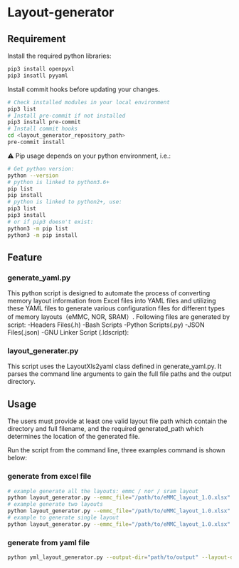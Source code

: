 # Layout-generator

## Requirement

Install the required python libraries:
```sh
pip3 install openpyxl
pip3 insatll pyyaml
```

Install commit hooks before updating your changes.
```sh
# Check installed modules in your local environment
pip3 list
# Install pre-commit if not installed
pip3 install pre-commit
# Install commit hooks
cd <layout_generator_repository_path>
pre-commit install
```

⚠ Pip usage depends on your python environment, i.e.:
```sh
# Get python version:
python --version
# python is linked to python3.6+
pip list
pip install
# python is linked to python2+, use:
pip3 list
pip3 install
# or if pip3 doesn't exist:
python3 -m pip list
python3 -m pip install
```

## Feature

### generate_yaml.py

This python script is designed to automate the process of converting memory layout information from Excel files into YAML files and utilizing these YAML files to generate various configuration files for different types of memory layouts（eMMC, NOR, SRAM）.
Following files are generated by script:
-Headers Files(.h)
-Bash Scripts
-Python Scripts(.py)
-JSON Files(.json)
-GNU Linker Script (.ldscript):

### layout_generater.py

This script uses the LayoutXls2yaml class defined in generate_yaml.py. It parses the command line arguments to gain the full file paths and the output directory.

## Usage

The users must provide at least one valid layout file path which contain the directory and full filename, and the required generated_path which determines the location of the generated file.

Run the script from the command line, three examples command is shown below:

### generate  from excel file
```bash
# example generate all the layouts: emmc / nor / sram layout
python layout_generator.py --emmc_file="/path/to/eMMC_layout_1.0.xlsx" --nor_file="/path/to/NOR_Layout_1.0.xlsx" --sram_file="/path/to/SRAM_layout_1.0.xlsx" --generated_path="/path/to/output"
# example generate two layouts 
python layout_generator.py --emmc_file="/path/to/eMMC_layout_1.0.xlsx" --nor_file="/path/to/NOR_Layout_1.0.xlsx" --generated_path="/path/to/output"
# example to generate single layout
python layout_generator.py --emmc_file="/path/to/eMMC_layout_1.0.xlsx" --generated_path="/path/to/output"
```
### generate from yaml file
```bash
python yml_layout_generator.py --output-dir="path/to/output" --layout-dirs="/path/to/yaml"
```
